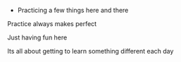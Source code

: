 - Practicing a few things here and there

Practice always makes perfect 

Just having fun here

Its all about getting to learn something different each day 
